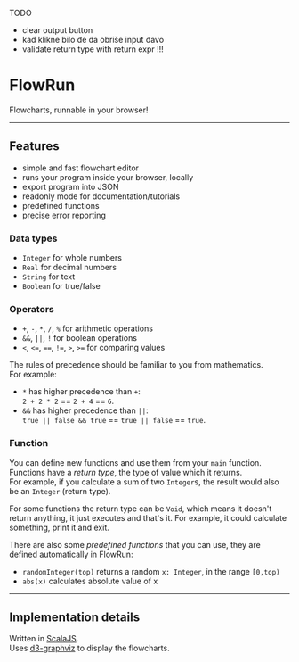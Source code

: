 

TODO

- clear output button
- kad klikne bilo đe da obriše input đavo
- validate return type with return expr !!!


# FlowRun

Flowcharts, runnable in your browser!

---
## Features
- simple and fast flowchart editor
- runs your program inside your browser, locally
- export program into JSON
- readonly mode for documentation/tutorials
- predefined functions
- precise error reporting

### Data types
- `Integer` for whole numbers
- `Real` for decimal numbers
- `String` for text
- `Boolean` for true/false

### Operators
- `+`, `-`, `*`, `/`, `%` for arithmetic operations
- `&&`, `||`, `!` for boolean operations
- `<`, `<=`, `==`, `!=`, `>`, `>=` for comparing values

The rules of precedence should be familiar to you from mathematics.  
For example:
- `*` has higher precedence than `+`:  
  `2 + 2 * 2` == `2 + 4` == `6`.
- `&&` has higher precedence than `||`:  
  `true || false && true` == `true || false` == `true`.

### Function
You can define new functions and use them from your `main` function.  
Functions have a *return type*, the type of value which it returns.  
For example, if you calculate a sum of two `Integer`s, the result would also be an `Integer` (return type).


For some functions the return type can be `Void`, which means it doesn't return anything, it just executes and that's it. For example, it could calculate something, print it and exit.

There are also some *predefined functions* that you can use, they are defined automatically in FlowRun:
- `randomInteger(top)` returns a random `x: Integer`, in the range `[0,top)`
- `abs(x)` calculates absolute value of x

---
## Implementation details
Written in [ScalaJS](https://www.scala-js.org/).  
Uses [d3-graphviz](https://github.com/magjac/d3-graphviz) to display the flowcharts.

